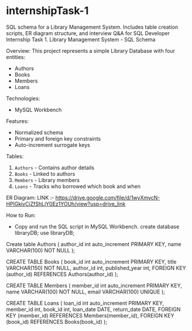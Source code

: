 # internshipTask-1
SQL schema for a Library Management System. Includes table creation scripts, ER diagram structure, and interview Q&amp;A for SQL Developer Internship Task 1.
 Library Management System - SQL Schema

 Overview:
This project represents a simple Library Database with four entities:
- Authors
- Books
- Members
- Loans

Technologies:
- MySQL Workbench

Features:
- Normalized schema
- Primary and foreign key constraints
- Auto-increment surrogate keys

Tables:
1. `Authors` - Contains author details
2. `Books` - Linked to authors
3. `Members` - Library members
4. `Loans` - Tracks who borrowed which book and when

 ER Diagram: LINK :- https://drive.google.com/file/d/1wyXmycN-HPlGkivCjZfShLjY0Ez1YOUh/view?usp=drive_link
 
How to Run:
- Copy and run the SQL script in MySQL Workbench.
create database libraryDB;
use libraryDB;

Create table Authors (
    author_id int auto_increment PRIMARY KEY,
    name VARCHAR(100) NOT NULL
);

CREATE TABLE Books (
    book_id int auto_increment PRIMARY KEY,
    title VARCHAR(150) NOT NULL,
    author_id int,
    published_year int,
    FOREIGN KEY (author_id) REFERENCES Authors(author_id)
);

CREATE TABLE Members (
    member_id int auto_increment PRIMARY KEY,
    name VARCHAR(100) NOT NULL,
    email VARCHAR(100) UNIQUE
);


CREATE TABLE Loans (
    loan_id int auto_increment  PRIMARY KEY,
    member_id int,
    book_id int,
    loan_date DATE,
    return_date DATE,
    FOREIGN KEY (member_id) REFERENCES Members(member_id),
    FOREIGN KEY (book_id) REFERENCES Books(book_id)
);
